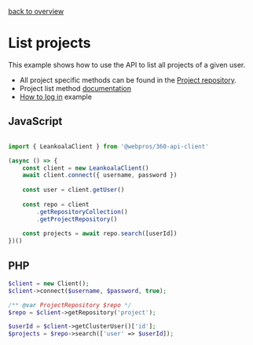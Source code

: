 [back to overview](../../readme.md)
# List projects

This example shows how to use the API to list all projects of a given user. 

- All project specific methods can be found in the [Project repository](../../Repositories/ProjectRepository.md).
- Project list method [documentation](../../Repositories/ProjectRepository.md#search)
- [How to log in](../create/login.md) example

## JavaScript

```javascript

import { LeankoalaClient } from '@webpros/360-api-client'

(async () => {
    const client = new LeankoalaClient()
    await client.connect({ username, password })
    
    const user = client.getUser()
    
    const repo = client
        .getRepositoryCollection()
        .getProjectRepository()
        
    const projects = await repo.search([userId])
})()
```

## PHP

```php
$client = new Client();
$client->connect($username, $password, true);

/** @var ProjectRepository $repo */
$repo = $client->getRepository('project');

$userId = $client->getClusterUser()['id'];
$projects = $repo->search(['user' => $userId]);
```
